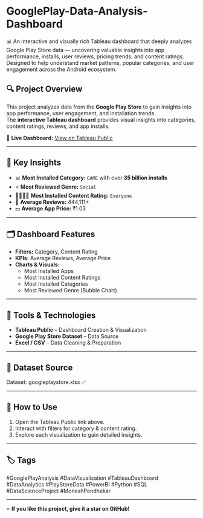 # GooglePlay-Data-Analysis-Dashboard
📊 An interactive and visually rich Tableau dashboard that deeply analyzes Google Play Store data — uncovering valuable insights into app performance, installs, user reviews, pricing trends, and content ratings. Designed to help understand market patterns, popular categories, and user engagement across the Android ecosystem.


## 🔍 Project Overview
This project analyzes data from the **Google Play Store** to gain insights into app performance, user engagement, and installation trends.  
The **interactive Tableau dashboard** provides visual insights into categories, content ratings, reviews, and app installs.

🔗 **Live Dashboard:** [View on Tableau Public](https://public.tableau.com/app/profile/monesh.pondhekar/viz/GooglePlaystoreDataDashboard/GooglePlayDataAnalysis?publish=yes)

---

## 🧠 Key Insights
- 📊 **Most Installed Category:** `GAME` with over **35 billion installs**
- ⭐ **Most Reviewed Genre:** `Social`
- 👨👩👧👦 **Most Installed Content Rating:** `Everyone`
- 💬 **Average Reviews:** 444,111+
- 💵 **Average App Price:** ₹1.03

---

## 🗂️ Dashboard Features
- **Filters:** Category, Content Rating  
- **KPIs:** Average Reviews, Average Price  
- **Charts & Visuals:**
  - Most Installed Apps  
  - Most Installed Content Ratings  
  - Most Installed Categories  
  - Most Reviewed Genre (Bubble Chart)

---

## 🧰 Tools & Technologies
- **Tableau Public** – Dashboard Creation & Visualization  
- **Google Play Store Dataset** – Data Source  
- **Excel / CSV** – Data Cleaning & Preparation  

---

## 📁 Dataset Source
Dataset: googleplaystore.xlsx ✅

---

## 💬 How to Use
1. Open the Tableau Public link above.  
2. Interact with filters for category & content rating.  
3. Explore each visualization to gain detailed insights.  

---

## 🏷️ Tags
#GooglePlayAnalysis #DataVisualization #TableauDashboard #DataAnalytics #PlayStoreData #PowerBI #Python #SQL #DataScienceProject #MoneshPondhekar

---

⭐ **If you like this project, give it a star on GitHub!**
